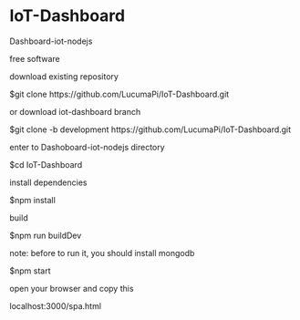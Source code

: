 # IoT-Dashboard
<p> Dashboard-iot-nodejs</p>
<p>free software</p>
download existing repository
<p>$git clone https://github.com/LucumaPi/IoT-Dashboard.git</p>
or download iot-dashboard branch
<p>$git clone -b development https://github.com/LucumaPi/IoT-Dashboard.git</p>
enter to Dashoboard-iot-nodejs directory
<p>$cd IoT-Dashboard</p>
install dependencies
<p>$npm install</p>
build
<p>$npm run buildDev</p>
note: before to run it, you should install mongodb

<p>$npm start</p>

<p>open your browser and copy this</p>
localhost:3000/spa.html
